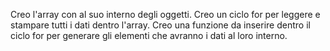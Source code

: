 Creo l'array con al suo interno degli oggetti.
Creo un ciclo for per leggere e stampare tutti i dati dentro l'array.
Creo una funzione da inserire dentro il ciclo for per generare gli elementi che avranno i dati al loro interno.
